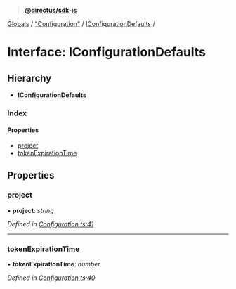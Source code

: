 > **[@directus/sdk-js](../README.md)**

[Globals](../README.md) / ["Configuration"](../modules/_configuration_.md) / [IConfigurationDefaults](_configuration_.iconfigurationdefaults.md) /

# Interface: IConfigurationDefaults

## Hierarchy

* **IConfigurationDefaults**

### Index

#### Properties

* [project](_configuration_.iconfigurationdefaults.md#project)
* [tokenExpirationTime](_configuration_.iconfigurationdefaults.md#tokenexpirationtime)

## Properties

###  project

• **project**: *string*

*Defined in [Configuration.ts:41](https://github.com/janbiasi/sdk-js/blob/75383ea/src/Configuration.ts#L41)*

___

###  tokenExpirationTime

• **tokenExpirationTime**: *number*

*Defined in [Configuration.ts:40](https://github.com/janbiasi/sdk-js/blob/75383ea/src/Configuration.ts#L40)*